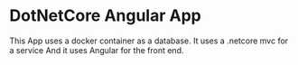 # DotNetCore Angular App
This App uses a docker container as a database.
It uses a .netcore mvc for a service
And it uses Angular for the front end.

